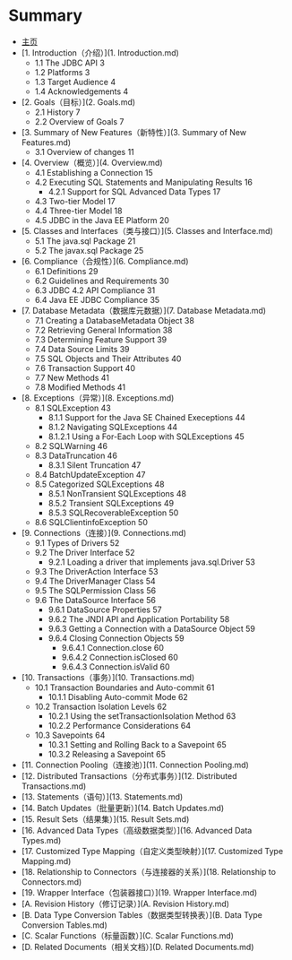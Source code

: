 # Summary

* [主页](README.md)
* [1. Introduction（介绍）](1. Introduction.md)
    * 1.1 The JDBC API 3
    * 1.2 Platforms 3
    * 1.3 Target Audience 4
    * 1.4 Acknowledgements 4
* [2. Goals（目标）](2. Goals.md)
    * 2.1 History 7
    * 2.2 Overview of Goals 7
* [3. Summary of New Features（新特性）](3. Summary of New Features.md)
    * 3.1 Overview of changes 11
* [4. Overview（概览）](4. Overview.md)
    * 4.1 Establishing a Connection 15
    * 4.2 Executing SQL Statements and Manipulating Results 16
        * 4.2.1 Support for SQL Advanced Data Types 17
    * 4.3 Two-tier Model 17
    * 4.4 Three-tier Model 18
    * 4.5 JDBC in the Java EE Platform 20
* [5. Classes and Interfaces（类与接口）](5. Classes and Interface.md)
    * 5.1 The java.sql Package 21
    * 5.2 The javax.sql Package 25
* [6. Compliance（合规性）](6. Compliance.md)
    * 6.1 Definitions 29
    * 6.2 Guidelines and Requirements 30
    * 6.3 JDBC 4.2 API Compliance 31
    * 6.4 Java EE JDBC Compliance 35
* [7. Database Metadata（数据库元数据）](7. Database Metadata.md)
    * 7.1 Creating a DatabaseMetadata Object 38
    * 7.2 Retrieving General Information 38
    * 7.3 Determining Feature Support 39
    * 7.4 Data Source Limits 39
    * 7.5 SQL Objects and Their Attributes 40
    * 7.6 Transaction Support 40
    * 7.7 New Methods 41
    * 7.8 Modified Methods 41
* [8. Exceptions（异常）](8. Exceptions.md)
    * 8.1 SQLException 43
        * 8.1.1 Support for the Java SE Chained Execeptions 44
        * 8.1.2 Navigating SQLExceptions 44
        * 8.1.2.1 Using a For-Each Loop with SQLExceptions 45
    * 8.2 SQLWarning 46
    * 8.3 DataTruncation 46
        * 8.3.1 Silent Truncation 47
    * 8.4 BatchUpdateException 47
    * 8.5 Categorized SQLExceptions 48
        * 8.5.1 NonTransient SQLExceptions 48
        * 8.5.2 Transient SQLExceptions 49
        * 8.5.3 SQLRecoverableException 50
    * 8.6 SQLClientinfoException 50
* [9. Connections（连接）](9. Connections.md)
    * 9.1 Types of Drivers 52
    * 9.2 The Driver Interface 52
        * 9.2.1 Loading a driver that implements java.sql.Driver 53
    * 9.3 The DriverAction Interface 53
    * 9.4 The DriverManager Class 54
    * 9.5 The SQLPermission Class 56
    * 9.6 The DataSource Interface 56
        * 9.6.1 DataSource Properties 57
        * 9.6.2 The JNDI API and Application Portability 58
        * 9.6.3 Getting a Connection with a DataSource Object 59
        * 9.6.4 Closing Connection Objects 59
            * 9.6.4.1 Connection.close 60
            * 9.6.4.2 Connection.isClosed 60
            * 9.6.4.3 Connection.isValid 60
* [10. Transactions（事务）](10. Transactions.md)
    * 10.1 Transaction Boundaries and Auto-commit 61
        * 10.1.1 Disabling Auto-commit Mode 62
    * 10.2 Transaction Isolation Levels 62
        * 10.2.1 Using the setTransactionIsolation Method 63
        * 10.2.2 Performance Considerations 64
    * 10.3 Savepoints 64
        * 10.3.1 Setting and Rolling Back to a Savepoint 65
        * 10.3.2 Releasing a Savepoint 65
* [11. Connection Pooling（连接池）](11. Connection Pooling.md)
* [12. Distributed Transactions（分布式事务）](12. Distributed Transactions.md)
* [13. Statements（语句）](13. Statements.md)
* [14. Batch Updates（批量更新）](14. Batch Updates.md)
* [15. Result Sets（结果集）](15. Result Sets.md)
* [16. Advanced Data Types（高级数据类型）](16. Advanced Data Types.md)
* [17. Customized Type Mapping（自定义类型映射）](17. Customized Type Mapping.md)
* [18. Relationship to Connectors（与连接器的关系）](18. Relationship to Connectors.md)
* [19. Wrapper Interface（包装器接口）](19. Wrapper Interface.md)
* [A. Revision History（修订记录）](A. Revision History.md)
* [B. Data Type Conversion Tables（数据类型转换表）](B. Data Type Conversion Tables.md)
* [C. Scalar Functions（标量函数）](C. Scalar Functions.md)
* [D. Related Documents（相关文档）](D. Related Documents.md)

